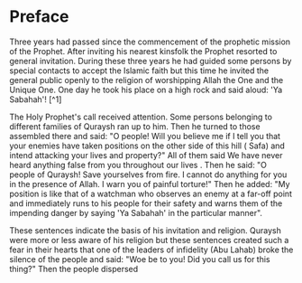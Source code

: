 Preface
=======

Three years had passed since the commencement of the prophetic mission
of the Prophet. After inviting his nearest kinsfolk the Prophet resorted
to general invitation. During these three years he had guided some
persons by special contacts to accept the Islamic faith but this time he
invited the general public openly to the religion of worshipping Allah
the One and the Unique One. One day he took his place on a high rock and
said aloud: 'Ya Sabahah'! [^1]

The Holy Prophet's call received attention. Some persons belonging to
different families of Quraysh ran up to him. Then he turned to those
assembled there and said: "O people! Will you believe me if I tell you
that your enemies have taken positions on the other side of this hill (
Safa) and intend attacking your lives and property?" All of them said We
have never heard anything false from you throughout our lives . Then he
said: "O people of Quraysh! Save yourselves from fire. I cannot do
anything for you in the presence of Allah. I warn you of painful
torture!" Then he added: "My position is like that of a watchman who
observes an enemy at a far-off point and immediately runs to his people
for their safety and warns them of the impending danger by saying 'Ya
Sabahah' in the particular manner".

These sentences indicate the basis of his invitation and religion.
Quraysh were more or less aware of his religion but these sentences
created such a fear in their hearts that one of the leaders of
infidelity (Abu Lahab) broke the silence of the people and said: "Woe be
to you! Did you call us for this thing?" Then the people dispersed


